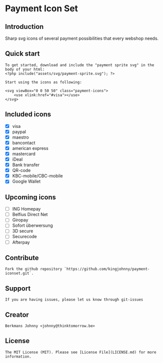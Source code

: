 # Payment Icon Set

## Introduction
Sharp svg icons of several payment possibilities that every webshop needs.


##  Quick start

    To get started, download and include the "payment sprite svg" in the body of your html:
    <?php include("assets/svg/payment-sprite.svg"); ?>

    Start using the icons as following:

    <svg viewBox="0 0 50 50" class="payment-icons">
        <use xlink:href="#visa"></use>
    </svg>

## Included icons
- [x] visa
- [x] paypal
- [x] maestro
- [x] bancontact
- [x] american express
- [x] mastercard
- [x] iDeal
- [x] Bank transfer
- [x] QR-code
- [x] KBC-mobile/CBC-mobile
- [x] Google Wallet

## Upcoming icons
- [ ] ING Homepay
- [ ] Belfius Direct Net
- [ ] Giropay
- [ ] Sofort überwersung
- [ ] 3D secure
- [ ] Securecode
- [ ] Afterpay

## Contribute

    Fork the github repository `https://github.com/kingjohnny/payment-iconset.git`.

## Support
    If you are having issues, please let us know through git-issues

## Creator
    Berkmans Johnny <johnny@thinktomorrow.be>

## License
    The MIT License (MIT). Please see [License File](LICENSE.md) for more information.